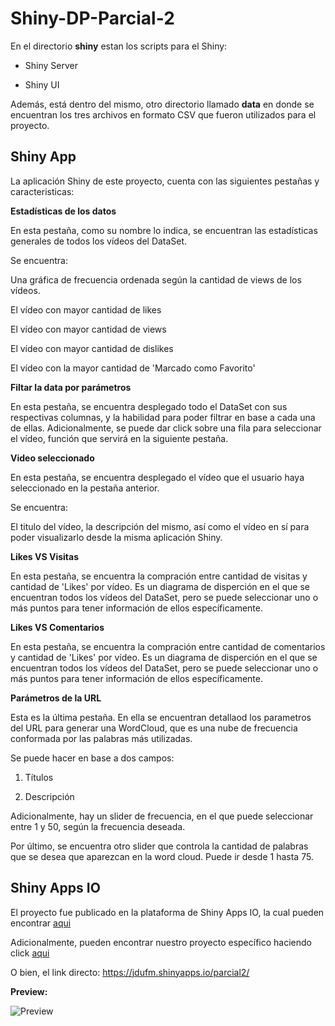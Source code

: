 # Shiny-DP-Parcial-2

En el directorio **shiny** estan los scripts para el Shiny:

- Shiny Server

- Shiny UI

Además, está dentro del mismo, otro directorio llamado **data** en donde se encuentran los tres archivos en formato CSV que fueron utilizados para el proyecto.

## Shiny App

La aplicación Shiny de este proyecto, cuenta con las siguientes pestañas y caracteristicas:

**Estadísticas de los datos**

En esta pestaña, como su nombre lo indica, se encuentran las estadísticas generales de todos los vídeos del DataSet.

Se encuentra:

Una gráfica de frecuencia ordenada según la cantidad de views de los vídeos.

El vídeo con mayor cantidad de likes

El vídeo con mayor cantidad de views

El vídeo con mayor cantidad de dislikes

El vídeo con la mayor cantidad de 'Marcado como Favorito'

**Filtar la data por parámetros**

En esta pestaña, se encuentra desplegado todo el DataSet con sus respectivas columnas, y la habilidad para poder filtrar en base a cada una de ellas. Adicionalmente, se puede dar click sobre una fila para seleccionar el vídeo, función que servirá en la siguiente pestaña.

**Video seleccionado**

En esta pestaña, se encuentra desplegado el vídeo que el usuario haya seleccionado en la pestaña anterior.

Se encuentra:

El titulo del vídeo, la descripción del mismo, así como el vídeo en sí para poder visualizarlo desde la misma aplicación Shiny.

**Likes VS Visitas**

En esta pestaña, se encuentra la compración entre cantidad de visitas y cantidad de 'Likes' por vídeo. Es un diagrama de disperción en el que se encuentran todos los vídeos del DataSet, pero se puede seleccionar uno o más puntos para tener información de ellos específicamente.

**Likes VS Comentarios**

En esta pestaña, se encuentra la compración entre cantidad de comentarios y cantidad de 'Likes' por vídeo. Es un diagrama de disperción en el que se encuentran todos los vídeos del DataSet, pero se puede seleccionar uno o más puntos para tener información de ellos específicamente.

**Parámetros de la URL**

Esta es la última pestaña. En ella se encuentran detallaod los parametros del URL para generar una WordCloud, que es una nube de frecuencia conformada por las palabras más utilizadas.

Se puede hacer en base a dos campos:

1. Títulos

2. Descripción

Adicionalmente, hay un slider de frecuencia, en el que puede seleccionar entre 1 y 50, según la frecuencia deseada.

Por último, se encuentra otro slider que controla la cantidad de palabras que se desea que aparezcan en la word cloud. Puede ir desde 1 hasta 75.

## Shiny Apps IO

El proyecto fue publicado en la plataforma de Shiny Apps IO, la cual pueden encontrar [aqui](https://www.shinyapps.io/)

Adicionalmente, pueden encontrar nuestro proyecto específico haciendo click [aqui](https://jdufm.shinyapps.io/parcial2/)

O bien, el link directo: https://jdufm.shinyapps.io/parcial2/

**Preview:**

![Preview](https://i.imgur.com/hJO3uoT.png)


